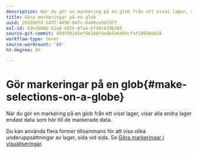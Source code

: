 ```yaml
---
description: När du gör en markering på en glob från ett visst lager, visar alla andra lager endast data som hör till de markerade data.
title: Göra markeringar på en glob
uuid: 265206f8-2437-4490-8e7c-0a00ce56fd7f
exl-id: 83e3b08b-b2a8-455b-87a4-bf48c619b3b9
source-git-commit: d9df90242ef96188f4e4b5e6d04cfef196b0a628
workflow-type: tm+mt
source-wordcount: '80'
ht-degree: 0%

---
```


# Gör markeringar på en glob{#make-selections-on-a-globe}

När du gör en markering på en glob från ett visst lager, visar alla andra lager endast data som hör till de markerade data.

Du kan använda flera former tillsammans för att visa olika underuppsättningar av lager, sida vid sida. Se [Göra markeringar i visualiseringar](../../../../home/c-get-started/c-vis/c-sel-vis/c-sel-vis.md#concept-012870ec22c7476e9afbf3b8b2515746).
